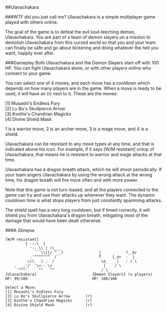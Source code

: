 ##Ulavachakara

###WTF did you just call me?
Ulavachakara is a simple multiplayer game played with others online.

The goal of the game is to defeat the evil soul-leeching demon, Ulavachakara.
You are part of a team of demon slayers on a mission to demolish Ulavachakara
from this cursed world so that you and your team  can finally be safe and 
go about bickering and doing whatever the hell you want, happily ever after.

###Gameplay
Both Ulavachakara and the Demon Slayers start off with 100 HP. You can fight
Ulavachakara alone, or with other players online who connect to your game. 

You can select one of 4 moves, and each move has a cooldown which depends on
how many players are in the game. When a move is ready to be used, it will have
an (r) next to it. These are the moves: 

[1] Musashi's Endless Fury         
[2] Lu Bu's Skullpierce Arrow      
[3] Kvothe's Chandrian Magicks     
[4] Divine Shield Mask             

1 is a warrior move, 2 is an archer move, 3 is a mage move, and 4 is a shield.

Ulavachakara can be resistant to any move types at any time, and that is indicated 
above his icon. For example, if it says [W/M resistant] ontop of Ulavachakara,
that means he is resistant to warrior and mage attacks at that time.

Ulavachakara has a dragon breath attack, which he will shoot periodically. If your
team angers Ulavachakara by using the wrong attack at the wrong time, his dragon
breath will fire more often and with more power.

Note that this game is not turn-based, and all the players connected to the game
can try and use their attacks up whenever they want. The dynamic cooldown time
is what stops players from just constantly spamming attacks.

The shield spell has a very long cooldown, but if timed correctly, it will shield
you from Ulavachakara's dragon breath, mitigating most of the damage that would 
have been dealt otherwise.
      
###A Glimpse

```
[W/M resistant]
         { --.\  |         
           '-._\\ | (\___                                
               `\\|{/ ^ _)                |           ?__O/
           .'^^^^^^^  /`                  T     {_o>  :  |
          //\   ) ,  /                     \o_    |   : / \
    ,  _.'/  `\<-- \<                       |    / \
     `^^^`     ^^   ^^                     / \
[Ulavachakara]                         [Demon Slayers] (x players)
HP: 99/100                             HP: 100/100  

Select a Move:
[1] Musashi's Endless Fury          
[2] Lu Bu's Skullpierce Arrow       (r)
[3] Kvothe's Chandrian Magicks      (r)
[4] Divine Shield Mask              (r)
```
